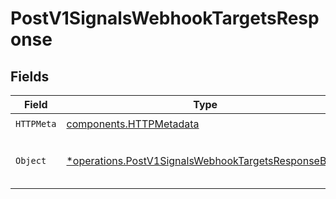 # PostV1SignalsWebhookTargetsResponse


## Fields

| Field                                                                                                                     | Type                                                                                                                      | Required                                                                                                                  | Description                                                                                                               |
| ------------------------------------------------------------------------------------------------------------------------- | ------------------------------------------------------------------------------------------------------------------------- | ------------------------------------------------------------------------------------------------------------------------- | ------------------------------------------------------------------------------------------------------------------------- |
| `HTTPMeta`                                                                                                                | [components.HTTPMetadata](../../models/components/httpmetadata.md)                                                        | :heavy_check_mark:                                                                                                        | N/A                                                                                                                       |
| `Object`                                                                                                                  | [*operations.PostV1SignalsWebhookTargetsResponseBody](../../models/operations/postv1signalswebhooktargetsresponsebody.md) | :heavy_minus_sign:                                                                                                        | Create a Signals webhook target.                                                                                          |